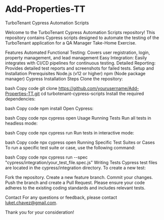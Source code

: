 # Add-Properties-TT
TurboTenant Cypress Automation Scripts

Welcome to the TurboTenant Cypress Automation Scripts repository! This repository contains Cypress scripts designed to automate the testing of the TurboTenant application for a QA Manager Take-Home Exercise.


Features
Automated Functional Testing: Covers user registration, login, property management, and lead management
Easy Integration: Easily integrates with CI/CD pipelines for continuous testing.
Detailed Reporting: Provides detailed test reports and screenshots for failed tests.
Setup and Installation
Prerequisites
Node.js (v12 or higher)
npm (Node package manager)
Cypress
Installation Steps
Clone the repository:

bash
Copy code
git clone https://github.com/yourusername/Add-Properties-TT.git
cd turbotenant-cypress-scripts
Install the required dependencies:

bash
Copy code
npm install
Open Cypress:

bash
Copy code
npx cypress open
Usage
Running Tests
Run all tests in headless mode:

bash
Copy code
npx cypress run
Run tests in interactive mode:

bash
Copy code
npx cypress open
Running Specific Test Suites or Cases
To run a specific test suite or case, use the following command:

bash
Copy code
npx cypress run --spec "cypress/integration/your_test_file.spec.js"
Writing Tests
Cypress test files are located in the cypress/integration directory. To create a new test:

Fork the repository.
Create a new feature branch.
Commit your changes.
Push the branch and create a Pull Request.
Please ensure your code adheres to the existing coding standards and includes relevant tests.

Contact
For any questions or feedback, please contact luket.chavez@gmail.com.

Thank you for your consideration!






